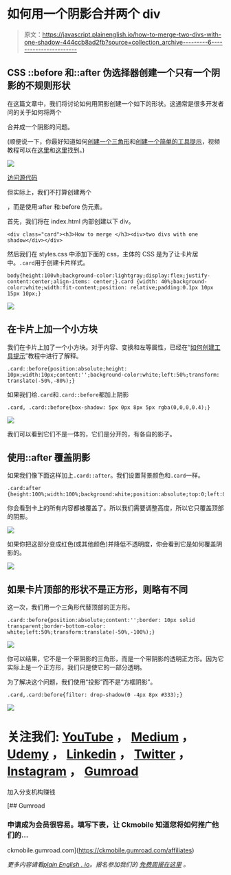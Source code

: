 # 如何用一个阴影合并两个 div

> 原文：<https://javascript.plainenglish.io/how-to-merge-two-divs-with-one-shadow-444ccb8ad2fb?source=collection_archive---------6----------------------->

## CSS ::before 和::after 伪选择器创建一个只有一个阴影的不规则形状

在这篇文章中，我们将讨论如何用阴影创建一个如下的形状。这通常是很多开发者问的关于如何将两个

合并成一个阴影的问题。

(顺便说一下，你最好知道如何[创建一个三角形](https://ckmobile.medium.com/how-to-create-a-triangle-with-css-border-d0be06be491a)和[创建一个简单的工具提示](https://ckmobile.medium.com/create-tooltip-by-using-css-d56ff8d1ccc3)，视频教程可以在[这里](https://www.youtube.com/watch?v=X1rybfFNcBk&t=2s)和[这里](https://www.youtube.com/watch?v=9CV0K46KWxc)找到。)

![](img/e3f45549260b41cb547d16a614f1f307.png)

[访问源代码](https://www.youtube.com/channel/UCu4-4FnutvSHVo9WHvq80Ww/join)

但实际上，我们不打算创建两个

，而是使用:after 和:before 伪元素。

首先，我们将在 index.html 内部创建以下 div。

```
<div class="card"><h3>How to merge </h3><div>two divs with one shadow</div></div>
```

然后我们在 styles.css 中添加下面的 css，主体的 CSS 是为了让卡片居中。`.card`用于创建卡片样式。

```
body{height:100vh;background-color:lightgray;display:flex;justify-content:center;align-items: center;}.card {width: 40%;background-color:white;width:fit-content;position: relative;padding:0.1px 10px 15px 10px;}
```

![](img/b7f1538bb4ae005b3880a7be1d188ce0.png)

## 在卡片上加一个小方块

我们在卡片上加了一个小方块。对于内容、变换和左等属性，已经在“[如何创建工具提示](https://ckmobile.medium.com/create-tooltip-by-using-css-d56ff8d1ccc3)”教程中进行了解释。

```
.card::before{position:absolute;height: 10px;width:10px;content:'';background-color:white;left:50%;transform: translate(-50%,-80%);}
```

如果我们给`.card`和`.card::before`都加上阴影

```
.card, .card::before{box-shadow: 5px 0px 8px 5px rgba(0,0,0,0.4);}
```

![](img/e7c8a5c9b8b05130461824126bb709e5.png)

我们可以看到它们不是一体的，它们是分开的，有各自的影子。

## 使用::after 覆盖阴影

如果我们像下面这样加上`.card::after`。我们设置背景颜色和`.card`一样。

```
.card:after {height:100%;width:100%;background:white;position:absolute;top:0;left:0;content:'';}
```

你会看到卡上的所有内容都被覆盖了。所以我们需要调整高度，所以它只覆盖顶部的阴影。

![](img/e851a8073d3110f1c649f32337ef6465.png)

如果你把这部分变成红色(或其他颜色)并降低不透明度，你会看到它是如何覆盖阴影的。

![](img/468ab48a290b9104ad19a3057dc3e488.png)

## 如果卡片顶部的形状不是正方形，则略有不同

这一次，我们用一个三角形代替顶部的正方形。

```
.card::before{position:absolute;content:'';border: 10px solid  transparent;border-bottom-color: white;left:50%;transform:translate(-50%,-100%);}
```

![](img/b14e22fa55a9a6ec8585c42592487e28.png)

你可以结果，它不是一个带阴影的三角形，而是一个带阴影的透明正方形。因为它实际上是一个正方形，我们只是使它的一部分透明。

为了解决这个问题，我们使用“投影”而不是“方框阴影”。

```
.card,.card:before{filter: drop-shadow(0 -4px 8px #333);}
```

![](img/2d20df0d75189cf2befe2524f239b021.png)

# 关注我们: [YouTube](https://www.youtube.com/channel/UCu4-4FnutvSHVo9WHvq80Ww?sub_confirmation=1) ， [Medium](https://ckmobile.medium.com/) ， [Udemy](https://www.udemy.com/user/cyruschan2/) ， [Linkedin](https://www.linkedin.com/company/ckmobi/) ， [Twitter](https://twitter.com/ckmobilejavasc1) ， [Instagram](https://www.instagram.com/ckmobile8050) ， [Gumroad](https://app.gumroad.com/ckmobile)

加入分支机构赚钱

[](https://ckmobile.gumroad.com/affiliates) [## Gumroad

### 申请成为会员很容易。填写下表，让 Ckmobile 知道您将如何推广他们的…

ckmobile.gumroad.com](https://ckmobile.gumroad.com/affiliates) 

*更多内容请看*[*plain English . io*](http://plainenglish.io/)*。报名参加我们的* [*免费周报在这里*](http://newsletter.plainenglish.io/) *。*